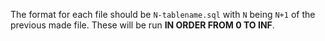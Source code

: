 The format for each file should be
`N-tablename.sql`
with `N` being `N+1` of the previous made file. These will be run __IN ORDER FROM 0 TO INF__.